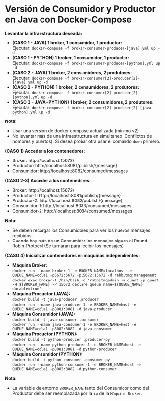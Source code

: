 # Versión de Consumidor y Productor en Java con Docker-Compose

**Levantar la infraestructura deseada:**  
* **(CASO 1 - JAVA) 1 broker, 1 consumidor, 1 productor:**  
  Ejecutar: `docker-compose -f broker-consumer-producer-[java].yml up -d`
* **(CASO 1 - PYTHON) 1 broker, 1 consumidor, 1 productor:**  
  Ejecutar: `docker-compose -f broker-consumer-producer-[python].yml up -d`
* **(CASO 2 - JAVA) 1 broker, 2 consumidores, 2 produtores:**  
  Ejecutar: `docker-compose -f broker-consumer[2]-producer[2]-[java].yml up -d`
* **(CASO 2 - PYTHON) 1 broker, 2 consumidores, 2 produtores:**  
  Ejecutar: `docker-compose -f broker-consumer[2]-producer[2]-[python].yml up -d`
* **(CASO 3 - JAVA+PYTHON) 1 broker, 2 consumidores, 2 produtores:**  
  Ejecutar: `docker-compose -f broker-consumer[2]-producer[2]-[java-python].yml up -d`

**Nota:**  
* Usar una version de docker compose actualizada (minimo v2)
* No levantar más de una infraestructura en simultaneo (Conflictos de nombres y puertos). Si desea probar otra usar el comando `down` primero.

**(CASO 1) Acceder a los contenedores:**  
* Broker: http://localhost:15672/  
* Productor: http://localhost:8081/publish/{message}  
* Consumidor: http://localhost:8082/consumed/messages

**(CASO 2-3) Acceder a los contenedores:**  
* Broker: http://localhost:15672/  
* Productor-1: http://localhost:8081/publish/{message}
* Productor-2: http://localhost:8082/publish/{message}  
* Consumidor-1: http://localhost:8083/consumed/messages
* Consumidor-2: http://localhost:8084/consumed/messages

**Nota:**  
* Se deben recargar los Consumidores para ver los nuevos mensajes recibidos.  
* Cuando hay más de un Consumidor los mensajes siguen el Round-Robin-Protocol (Se turnaran para recibir los mensajes).

**(CASO 4) Inicializar contenedores en maquinas independientes:**  
* **Máquina Broker:**  
`docker run --name broker-1 -e BROKER_NAME=localhost -e QUEUE_NAME=cola1 -p5672:5672 -p15672:15672 -d rabbitmq:management`  
`docker exec broker-1 /bin/bash -c 'rabbitmqadmin -u guest -p guest -H ${BROKER_NAME} -P 15672 declare queue name=${QUEUE_NAME} durable=true'`  
* **Máquina Productor (JAVA):**  
`docker build -t java-producer .producer`  
`docker run --name java-producer-1 -e BROKER_NAME=host -e QUEUE_NAME=cola1 -p8081:8081 -d java-producer`  
* **Máquina Consumidor (JAVA):**  
`docker build -t java-consumer .consumer`  
`docker run --name java-consumer-1 -e BROKER_NAME=host -e QUEUE_NAME=cola1 -p8082:8082 -d java-consumer`
* **Máquina Productor (PYTHON):**  
`docker build -t python-producer .producer-py`  
`docker run --name python-producer-1 -e BROKER_NAME=host -e QUEUE_NAME=cola1 -p8081:8081 -d python-producer`  
* **Máquina Consumidor (PYTHON):**  
`docker build -t python-consumer .consumer-py`  
`docker run --name python-consumer-1 -e BROKER_NAME=host -e QUEUE_NAME=cola1 -p8082:8082 -d python-consumer`

**Nota:**  
* La variable de entorno `BROKER_NAME` tanto del Consumidor como del Productor debe ser reemplazada por la `ip` de la `Máquina Broker`.

